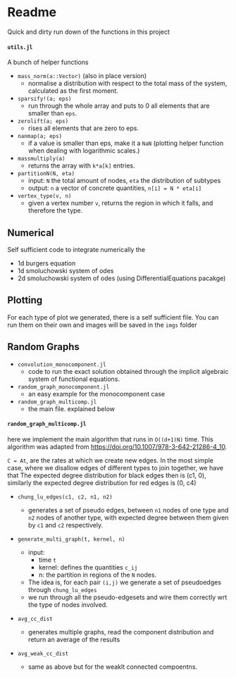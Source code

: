 # Readme
Quick and dirty run down of the functions in this project

#### `utils.jl`
A bunch of helper functions
- `mass_norm(a::Vector)` (also in place version)
	+ normalise a distribution with respect to the total mass of the system, calculated as the first moment.
- `sparsify!(a; eps)`
	+ run through the whole array and puts to 0 all elements that are smaller than `eps`.
- `zerolift(a; eps)`
    + rises all elements that are zero to eps.
- `nanmap(a; eps)`
    + if a value is smaller than eps, make it a `NaN` (plotting helper function when dealing with logarithmic scales.)
- `massmultiply(a)`
    + returns the array with `k*a[k]` entries.
- `partitionN(N, eta)`
    + input: `N` the total amount of nodes, `eta` the distribution of subtypes
    + output: `n` a vector of concrete quantities, `n[i] = N * eta[i]`
- `vertex_type(v, n)`
    + given a vertex number `v`, returns the region in which it falls, and therefore the type.

## Numerical
Self sufficient code to integrate numerically the
- 1d burgers equation
- 1d smoluchowski system of odes
- 2d smoluchowski system of odes
(using DifferentialEquations pacakge)

## Plotting
For each type of plot we generated, there is a self sufficient file. You can run them on their own and images will be saved in the `imgs` folder

## Random Graphs

- `convolution_monocomponent.jl`
    + code to run the exact solution obtained through the implicit algebraic system of functional equations.
- `random_graph_monocomponent.jl`
    + an easy example for the monocomponent case
- `random_graph_multicomp.jl`
    + the main file. explained below
    

#### `random_graph_multicomp.jl`

here we implement the main algorithm that runs in `O((d+1)N)` time.
This algorithm was adapted from https://doi.org/10.1007/978-3-642-21286-4_10.

 `C = At`, are the rates at which we create new edges.
 In the most simple case, where we disallow edges of different types to join together, we have that
 The expected degree distribution for black edges then is (c1, 0), similarly the expected degree distribution for red edges is (0, c4)

- `chung_lu_edges(c1, c2, n1, n2)`
    + generates a set of pseudo edges, between `n1` nodes of one type and `n2` nodes of another type, with expected degree between them given by `c1` and `c2` respectively.

- `generate_multi_graph(t, kernel, n)`
    + input:
        * time `t`
        * kernel: defines the quantities `c_ij`
        * n: the partition in regions of the `N` nodes.
    + The idea is, for each pair `(i,j)` we generate a set of pseudoedges through `chung_lu_edges`
    + we run through all the pseudo-edgesets and wire them correctly wrt the type of nodes involved.
    
- `avg_cc_dist`
    + generates multiple graphs, read the component distribution and return an average of the results
    
- `avg_weak_cc_dist`
    + same as above but for the weaklt connected compoentns.
